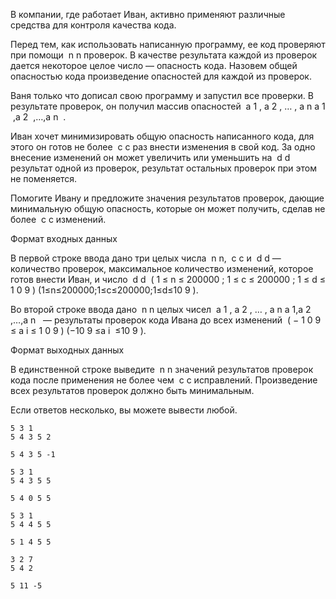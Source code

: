 В компании, где работает Иван, активно применяют различные средства для контроля качества кода.

Перед тем, как использовать написанную программу, ее код проверяют при помощи ﻿
n
n﻿ проверок. В качестве результата каждой из проверок дается некоторое целое число — опасность кода. Назовем общей опасностью кода произведение опасностей для каждой из проверок.

Ваня только что дописал свою программу и запустил все проверки. В результате проверок, он получил массив опасностей ﻿
a
1
,
a
2
,
…
,
a
n
a
1
​
,a
2
​
,…,a
n
​
﻿.

Иван хочет минимизировать общую опасность написанного кода, для этого он готов не более ﻿
c
c﻿ раз внести изменения в свой код. За одно внесение изменений он может увеличить или уменьшить на ﻿
d
d﻿ результат одной из проверок, результат остальных проверок при этом не поменяется.

Помогите Ивану и предложите значения результатов проверок, дающие минимальную общую опасность, которые он может получить, сделав не более ﻿
c
c﻿ изменений.

Формат входных данных

В первой строке ввода дано три целых числа ﻿
n
n﻿, ﻿
c
c﻿ и ﻿
d
d﻿ — количество проверок, максимальное количество изменений, которое готов внести Иван, и число ﻿
d
d﻿ ﻿
(
1
≤
n
≤
200000
;
1
≤
c
≤
200000
;
1
≤
d
≤
1
0
9
)
(1≤n≤200000;1≤c≤200000;1≤d≤10
9
)﻿.

Во второй строке ввода дано ﻿
n
n﻿ целых чисел ﻿
a
1
,
a
2
,
…
,
a
n
a
1
​
,a
2
​
,…,a
n
​
﻿ — результаты проверок кода Ивана до всех изменений ﻿
(
−
1
0
9
≤
a
i
≤
1
0
9
)
(−10
9
≤a
i
​
≤10
9
)﻿.

Формат выходных данных

В единственной строке выведите ﻿
n
n﻿ значений результатов проверок кода после применения не более чем ﻿
c
c﻿ исправлений. Произведение всех результатов проверок должно быть минимальным.

Если ответов несколько, вы можете вывести любой.

```text
5 3 1
5 4 3 5 2

5 4 3 5 -1
```

```text
5 3 1
5 4 3 5 5 

5 4 0 5 5
```

```text
5 3 1
5 4 4 5 5 

5 1 4 5 5
```

```text
3 2 7
5 4 2

5 11 -5
```